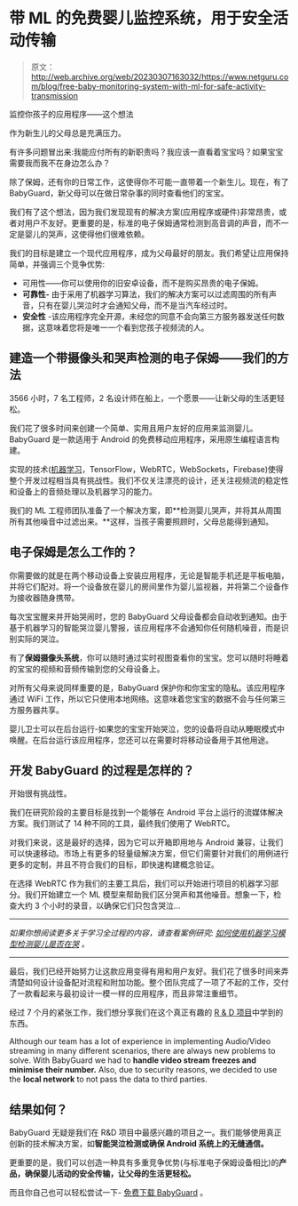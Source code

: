 # 带 ML 的免费婴儿监控系统，用于安全活动传输

> 原文：<http://web.archive.org/web/20230307163032/https://www.netguru.com/blog/free-baby-monitoring-system-with-ml-for-safe-activity-transmission>

 监控你孩子的应用程序——这个想法

作为新生儿的父母总是充满压力。

有许多问题冒出来:我能应付所有的新职责吗？我应该一直看着宝宝吗？如果宝宝需要我而我不在身边怎么办？

除了保姆，还有你的日常工作，这使得你不可能一直带着一个新生儿。现在，有了 BabyGuard，新父母可以在做日常杂事的同时查看他们的宝宝。

我们有了这个想法，因为我们发现现有的解决方案(应用程序或硬件)非常昂贵，或者对用户不友好。更重要的是，标准的电子保姆通常检测到高音调的声音，而不一定是婴儿的哭声，这使得他们很难依赖。

我们的目标是建立一个现代应用程序，成为父母最好的朋友。我们希望让应用保持简单，并强调三个竞争优势:

*   可用性——你可以使用你的旧安卓设备，而不是购买昂贵的电子保姆。
*   **可靠性-** 由于采用了机器学习算法，我们的解决方案可以过滤周围的所有声音，只有在婴儿哭泣时才会通知父母，而不是当汽车经过时。
*   **安全性** -该应用程序完全开源，未经您的同意不会向第三方服务器发送任何数据，这意味着您将是唯一一个看到您孩子视频流的人。

## **建造一个带摄像头和哭声检测的电子保姆——我们的方法**

3566 小时，7 名工程师，2 名设计师在船上，一个愿景——让新父母的生活更轻松。

我们花了很多时间来创建一个简单、实用且用户友好的应用来监测婴儿。BabyGuard 是一款适用于 Android 的免费移动应用程序，采用原生编程语言构建。

实现的技术([机器学习](/web/20221209113008/https://www.netguru.com/services/machine-learning)，TensorFlow，WebRTC，WebSockets，Firebase)使得整个开发过程相当具有挑战性。我们不仅关注漂亮的设计，还关注视频流的稳定性和设备上的音频处理以及机器学习的能力。

我们的 ML 工程师团队准备了一个解决方案，即**检测婴儿哭声，并将其从周围所有其他噪音中过滤出来。**这样，当孩子需要照顾时，父母总能得到通知。

## **电子保姆是怎么工作的？**

你需要做的就是在两个移动设备上安装应用程序，无论是智能手机还是平板电脑，并将它们配对。将一个设备放在婴儿的房间里作为婴儿监视器，并将第二个设备作为接收器随身携带。

每次宝宝醒来并开始哭闹时，您的 BabyGuard 父母设备都会自动收到通知。由于基于机器学习的智能哭泣婴儿警报，该应用程序不会通知你任何随机噪音，而是识别实际的哭泣。

有了**保姆摄像头系统**，你可以随时通过实时视图查看你的宝宝。您可以随时将睡着的宝宝的视频和音频传输到您的父母设备上。

对所有父母来说同样重要的是，BabyGuard 保护你和你宝宝的隐私。该应用程序通过 WiFi 工作，所以它只使用本地网络。这意味着您宝宝的数据不会与任何第三方服务器共享。

婴儿卫士可以在后台运行-如果您的宝宝开始哭泣，您的设备将自动从睡眠模式中唤醒。在后台运行该应用程序，您还可以在需要时将移动设备用于其他用途。

## **开发 BabyGuard 的过程是怎样的？**

开始很有挑战性。

我们在研究阶段的主要目标是找到一个能够在 Android 平台上运行的流媒体解决方案。我们测试了 14 种不同的工具，最终我们使用了 WebRTC。

对我们来说，这是最好的选择，因为它可以开箱即用地与 Android 兼容，让我们可以快速移动。市场上有更多的轻量级解决方案，但它们需要针对我们的用例进行更多的定制，并且不符合我们的目标，即快速构建概念验证。

在选择 WebRTC 作为我们的主要工具后，我们可以开始进行项目的机器学习部分。我们开始建立一个 ML 模型来帮助我们区分哭声和其他噪音。想象一下，检查大约 3 个小时的录音，以确保它们只包含哭泣…

* * *

*如果你想阅读更多关于学习全过程的内容，请查看案例研究:* [*如何使用机器学习模型检测婴儿是否在哭*](/web/20221209113008/https://www.netguru.com/blog/how-to-use-machine-learning-models-to-detect-if-baby-is-crying.-case-study) *。*

* * *

最后，我们已经开始努力让这款应用变得有用和用户友好。我们花了很多时间来弄清楚如何设计设备配对流程和附加功能。整个团队完成了一项了不起的工作，交付了一款看起来与最初设计一模一样的应用程序，而且非常注重细节。

经过 7 个月的紧张工作，我们想分享我们在这个真正有趣的 [R & D 项目](/web/20221209113008/https://www.netguru.com/blog/digital-transformation-program)中学到的东西。

Although our team has a lot of experience in implementing Audio/Video streaming in many different scenarios, there are always new problems to solve. With BabyGuard we had to **handle video stream freezes and minimise their number.** Also, due to security reasons, we decided to use the **local network** to not pass the data to third parties.

## **结果如何？**

BabyGuard 无疑是我们在 R&D 项目中最感兴趣的项目之一。我们能够使用真正创新的技术解决方案，如**智能哭泣检测或确保 Android 系统上的无缝通信。**

更重要的是，我们可以创造一种具有多重竞争优势(与标准电子保姆设备相比)的**产品，确保婴儿活动的安全传输，让父母的生活更轻松。**

而且你自己也可以轻松尝试一下- [免费下载 BabyGuard](/web/20221209113008/https://www.netguru.com/babyguard) 。